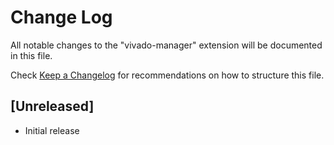 # Change Log

All notable changes to the "vivado-manager" extension will be documented in this file.

Check [Keep a Changelog](http://keepachangelog.com/) for recommendations on how to structure this file.

## [Unreleased]

- Initial release